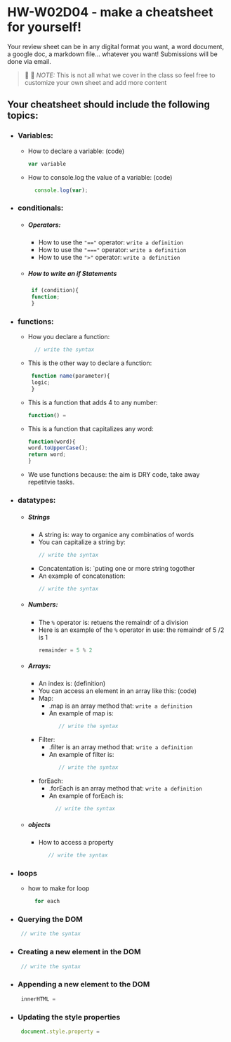 # HW-W02D04 - make a cheatsheet for yourself!

Your review sheet can be in any digital format you want, a word document, a google doc, a markdown file… whatever you want! Submissions will be done via email.

> 📢 📢  *NOTE:*  This is not all what we cover in the class so feel free to customize your own sheet and add more content

## Your cheatsheet should include the following topics:

* ### Variables:
  * How to declare a variable: (code)
    ```javascript
    var variable 
     ```
  * How to console.log the value of a variable: (code)
    ```javascript
      console.log(var);
     ```
     
* ### conditionals:
  * ##### Operators:
    * How to use the `"=="` operator: 
       `write a definition `
    * How to use the `"==="` operator: 
       `write a definition `
    * How to use the `">"` operator: 
        `write a definition `
   * ##### How to write an if Statements 
      ```javascript
       if (condition){
       function;
       }
       ```
 * ### functions:
    * How you declare a function: 
      ```javascript
        // write the syntax
       ```
    * This is the other way to declare a function: 
      ```javascript
       function name(parameter){
       logic;
       }
       ```
    * This is a function that adds 4 to any number:
        ```javascript
        function() = 
       ```
    * This is a function that capitalizes any word: 
        ```javascript
       function(word){
       word.toUpperCase();
       return word;
       }
       ```
    * We use functions because:
     the aim is DRY code, take away repetitvie tasks. 
* ### datatypes:
  * ##### Strings
    * A string is: 
        way to organice any combinatios of words
    * You can capitalize a string by: 
        ```javascript
        // write the syntax
       ```
    * Concatentation is: 
        `puting one or more string togother
    * An example of concatenation: 
         ```javascript
        // write the syntax
       ```
  * ##### Numbers:
    * The `%` operator is: retuens the remaindr of a division 
    * Here is an example of the `%` operator in use: the remaindr of 5 /2  is 1 
       ```javascript
       remainder = 5 % 2
       ```
  * ##### Arrays:
    * An index is: (definition)
    * You can access an element in an array like this: (code)
    * Map:
      * .map is an array method that: 
         `write a definition `
      * An example of map is: 
        ```javascript
           // write the syntax
         ```
    * Filter:
      * .filter is an array method that: 
          `write a definition `
      * An example of filter is: 
        ```javascript
           // write the syntax
         ```
    * forEach:
      * .forEach is an array method that: 
         `write a definition `
      *  An example of forEach is: 
         ```javascript
           // write the syntax
         ```

   * ##### objects
     * How to access a property  
        ```javascript
           // write the syntax
        ```
* ### loops
     *   how to make for loop 
         ```javascript
           for each
          ```
* ### Querying the DOM
  ```javascript
   // write the syntax
  ```
* ### Creating a new element in the DOM
  ```javascript
   // write the syntax
  ```
* ### Appending a new element to the DOM
  ```javascript
   innerHTML = 
  ```
* ### Updating the style properties
  ```javascript
   document.style.property = 
  ```
